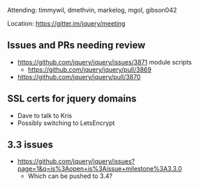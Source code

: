 Attending: timmywil, dmethvin, markelog, mgol, gibson042

Location: https://gitter.im/jquery/meeting

## Issues and PRs needing review
* https://github.com/jquery/jquery/issues/3871 module scripts
  - https://github.com/jquery/jquery/pull/3869 
* https://github.com/jquery/jquery/pull/3870 

## SSL certs for jquery domains
* Dave to talk to Kris
* Possibly switching to LetsEncrypt

## 3.3 issues 
* https://github.com/jquery/jquery/issues?page=1&q=is%3Aopen+is%3Aissue+milestone%3A3.3.0 
  - Which can be pushed to 3.4?

